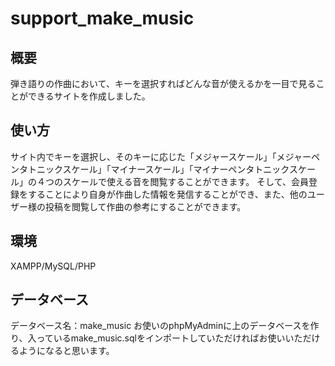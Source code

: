 # support_make_music

## 概要

弾き語りの作曲において、キーを選択すればどんな音が使えるかを一目で見ることができるサイトを作成しました。

## 使い方

サイト内でキーを選択し、そのキーに応じた「メジャースケール」「メジャーペンタトニックスケール」「マイナースケール」「マイナーペンタトニックスケール」の４つのスケールで使える音を閲覧することができます。
そして、会員登録をすることにより自身が作曲した情報を発信することができ、また、他のユーザー様の投稿を閲覧して作曲の参考にすることができます。

## 環境
XAMPP/MySQL/PHP

## データベース
データベース名：make_music
お使いのphpMyAdminに上のデータベースを作り、入っているmake_music.sqlをインポートしていただければお使いいただけるようになると思います。

